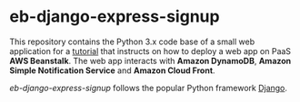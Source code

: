 # eb-django-express-signup

This repository contains the Python 3.x code base of a small web application for a [tutorial](../../../Assignments-2020/blob/master/Lab04.md) that instructs on how to deploy a web app on PaaS **AWS Beanstalk**. The web app interacts with **Amazon DynamoDB**, **Amazon Simple Notification Service** and **Amazon Cloud Front**.

*eb-django-express-signup* follows the popular Python framework [Django](https://www.djangoproject.com/).
